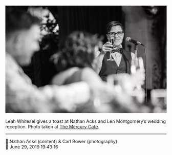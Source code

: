 ![Leah Whitesel toasts Nathan Acks and Len Montgomery](assets/c4a4105bbe982ce96f447b93f92115c4.webp)

Leah Whitesel gives a toast at Nathan Acks and Len Montgomery’s wedding reception. Photo taken at [The Mercury Cafe](http://mercurycafe.com/).

- - - -

<span aria-hidden="true">👥</span> Nathan Acks (content) & Carl Bower (photography)  
<span aria-hidden="true">📅</span> June 29, 2019 19:43:16

